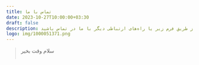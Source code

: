 ```yaml
---
title: تماس با ما
date: 2023-10-27T10:00:00+03:30
draft: false
description: از طریق فرم زیر یا راه‌های ارتباطی دیگر با ما در تماس باشید.
logo: img/1000051371.png
---
```

> سلام وقت بخیر
>
> ```
>
> ```